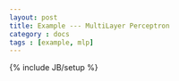 ```yaml
---
layout: post
title: Example --- MultiLayer Perceptron
category : docs
tags : [example, mlp]
---
```

{% include JB/setup %}

